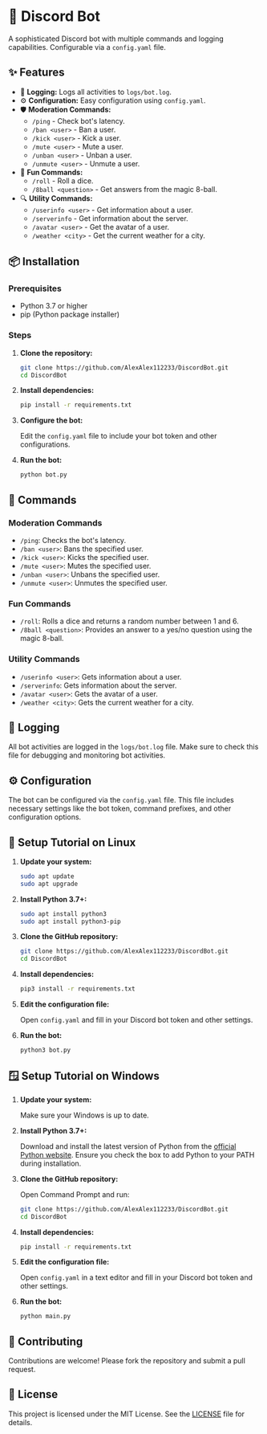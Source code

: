 
# 🤖 Discord Bot

A sophisticated Discord bot with multiple commands and logging capabilities. Configurable via a `config.yaml` file.

## ✨ Features

- 📝 **Logging:** Logs all activities to `logs/bot.log`.
- ⚙️ **Configuration:** Easy configuration using `config.yaml`.
- 🛡️ **Moderation Commands:**
  - `/ping` - Check bot's latency.
  - `/ban <user>` - Ban a user.
  - `/kick <user>` - Kick a user.
  - `/mute <user>` - Mute a user.
  - `/unban <user>` - Unban a user.
  - `/unmute <user>` - Unmute a user.
- 🎲 **Fun Commands:**
  - `/roll` - Roll a dice.
  - `/8ball <question>` - Get answers from the magic 8-ball.
- 🔍 **Utility Commands:**
  - `/userinfo <user>` - Get information about a user.
  - `/serverinfo` - Get information about the server.
  - `/avatar <user>` - Get the avatar of a user.
  - `/weather <city>` - Get the current weather for a city.

## 📦 Installation

### Prerequisites

- Python 3.7 or higher
- pip (Python package installer)

### Steps

1. **Clone the repository:**

   ```bash
   git clone https://github.com/AlexAlex112233/DiscordBot.git
   cd DiscordBot
   ```

2. **Install dependencies:**

   ```bash
   pip install -r requirements.txt
   ```

3. **Configure the bot:**

   Edit the `config.yaml` file to include your bot token and other configurations.

4. **Run the bot:**

   ```bash
   python bot.py
   ```

## 🔧 Commands

### Moderation Commands

- `/ping`: Checks the bot's latency.
- `/ban <user>`: Bans the specified user.
- `/kick <user>`: Kicks the specified user.
- `/mute <user>`: Mutes the specified user.
- `/unban <user>`: Unbans the specified user.
- `/unmute <user>`: Unmutes the specified user.

### Fun Commands

- `/roll`: Rolls a dice and returns a random number between 1 and 6.
- `/8ball <question>`: Provides an answer to a yes/no question using the magic 8-ball.

### Utility Commands

- `/userinfo <user>`: Gets information about a user.
- `/serverinfo`: Gets information about the server.
- `/avatar <user>`: Gets the avatar of a user.
- `/weather <city>`: Gets the current weather for a city.

## 📄 Logging

All bot activities are logged in the `logs/bot.log` file. Make sure to check this file for debugging and monitoring bot activities.

## ⚙️ Configuration

The bot can be configured via the `config.yaml` file. This file includes necessary settings like the bot token, command prefixes, and other configuration options.

## 🐧 Setup Tutorial on Linux

1. **Update your system:**

   ```bash
   sudo apt update
   sudo apt upgrade
   ```

2. **Install Python 3.7+:**

   ```bash
   sudo apt install python3
   sudo apt install python3-pip
   ```

3. **Clone the GitHub repository:**

   ```bash
   git clone https://github.com/AlexAlex112233/DiscordBot.git
   cd DiscordBot
   ```

4. **Install dependencies:**

   ```bash
   pip3 install -r requirements.txt
   ```

5. **Edit the configuration file:**

   Open `config.yaml` and fill in your Discord bot token and other settings.

6. **Run the bot:**

   ```bash
   python3 bot.py
   ```

## 🪟 Setup Tutorial on Windows

1. **Update your system:**

   Make sure your Windows is up to date.

2. **Install Python 3.7+:**

   Download and install the latest version of Python from the [official Python website](https://www.python.org/downloads/). Ensure you check the box to add Python to your PATH during installation.

3. **Clone the GitHub repository:**

   Open Command Prompt and run:

   ```bash
   git clone https://github.com/AlexAlex112233/DiscordBot.git
   cd DiscordBot
   ```

4. **Install dependencies:**

   ```bash
   pip install -r requirements.txt
   ```

5. **Edit the configuration file:**

   Open `config.yaml` in a text editor and fill in your Discord bot token and other settings.

6. **Run the bot:**

   ```bash
   python main.py
   ```

## 🤝 Contributing

Contributions are welcome! Please fork the repository and submit a pull request.

## 📜 License

This project is licensed under the MIT License. See the [LICENSE](LICENSE) file for details.

